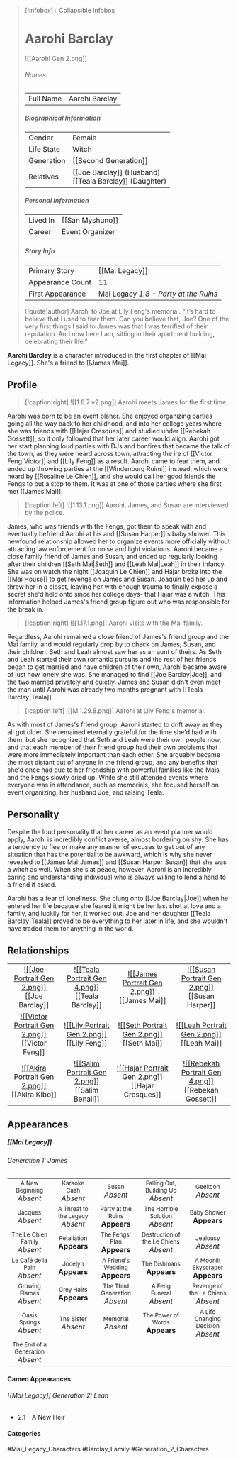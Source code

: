 > [!infobox]+ Collapsible Infobox
> # Aarohi Barclay
> ![[Aarohi Gen 2.png]] 
> ###### Names 
> |  |  | 
> | ---- | ---- | 
> | Full Name | Aarohi Barclay | 
>
> ##### Biographical Information
> |  |  | 
> | ---- | ---- | 
> | Gender | Female | 
> | Life State | Witch |
> | Generation | [[Second Generation]] |
> | Relatives | [[Joe Barclay]] (Husband)<br>[[Teala Barclay]] (Daughter)
> 
> ##### Personal Information
> |  |  | 
> | ---- | ---- | 
> | Lived In |[[San Myshuno]]| 
> | Career | Event Organizer | 
> 
> ##### Story Info
> |  |  | 
> | ---- | ---- | 
> | Primary Story | [[Mai Legacy]] | 
> | Appearance Count | 11 | 
> | First Appearance | Mai Legacy *1.8 - Party at the Ruins*

> [!quote|author] Aarohi to Joe at Lily Feng's memorial.
> “It’s hard to believe that I used to fear them. Can you believe that, Joe? One of the very first things I said to James was that I was terrified of their reputation. And now here I am, sitting in their apartment building, celebrating their life.”

**Aarohi Barclay** is a character introduced in the first chapter of [[Mai Legacy]]. She's a friend to [[James Mai]].

## Profile
> [!caption|right]
> ![[1.8.7 v2.png]] 
> Aarohi meets James for the first time.

Aarohi was born to be an event planer. She enjoyed organizing parties going all the way back to her childhood, and into her college years where she was friends with [[Hajar Cresques]] and studied under [[Rebekah Gossett]], so it only followed that her later career would align. Aarohi got her start planning loud parties with DJs and bonfires that became the talk of the town, as they were heard across town, attracting the ire of [[Victor Feng|Victor]] and [[Lily Feng]] as a result. Aarohi came to fear them, and ended up throwing parties at the [[Windenburg Ruins]] instead, which were heard by [[Rosaline Le Chien]], and she would call her good friends the Fengs to put a stop to them. It was at one of those parties where she first met [[James Mai]].

> [!caption|left]
> ![[1.13.1.png]] 
> Aarohi, James, and Susan are interviewed by the police.

James, who was friends with the Fengs, got them to speak with and eventually befriend Aarohi at his and [[Susan Harper]]'s baby shower. This newfound relationship allowed her to organize events more officially without attracting law enforcement for noise and light violations. Aarohi became a close family friend of James and Susan, and ended up regularly looking after their children [[Seth Mai|Seth]] and [[Leah Mai|Leah]] in their infancy. She was on watch the night [[Joaquin Le Chien]] and Hajar broke into the [[Mai House]] to get revenge on James and Susan. Joaquin tied her up and threw her in a closet, leaving her with enough trauma to finally expose a secret she'd held onto since her college days- that Hajar was a witch. This information helped James's friend group figure out who was responsible for the break in.

> [!caption|right]
> ![[1.17.1.png]] 
> Aarohi visits with the Mai family.

Regardless, Aarohi remained a close friend of James's friend group and the Mai family, and would regularly drop by to check on James, Susan, and their children. Seth and Leah almost saw her as an aunt of theirs. As Seth and Leah started their own romantic pursuits and the rest of her friends began to get married and have children of their own, Aarohi became aware of just how lonely she was. She managed to find [[Joe Barclay|Joe]], and the two married privately and quietly. James and Susan didn't even meet the man until Aarohi was already two months pregnant with [[Teala Barclay|Teala]].

> [!caption|left]
> ![[M.1.29.8.png]] 
> Aarohi at Lily Feng's memorial.

As with most of James's friend group, Aarohi started to drift away as they all got older. She remained eternally grateful for the time she'd had with them, but she recognized that Seth and Leah were their own people now, and that each member of their friend group had their own problems that were more immediately important than each other. She arguably became the most distant out of anyone in the friend group, and any benefits that she'd once had due to her friendship with powerful families like the Mais and the Fengs slowly dried up. While she still attended events where everyone was in attendance, such as memorials, she focused herself on event organizing, her husband Joe, and raising Teala.

## Personality
Despite the loud personality that her career as an event planner would apply, Aarohi is incredibly conflict averse, almost bordering on shy. She has a tendency to flee or make any manner of excuses to get out of any situation that has the potential to be awkward, which is why she never revealed to [[James Mai|James]] and [[Susan Harper|Susan]] that she was a witch as well. When she's at peace, however, Aarohi is an incredibly caring and understanding individual who is always willing to lend a hand to a friend if asked.

Aarohi has a fear of loneliness. She clung onto [[Joe Barclay|Joe]] when he entered her life because she feared it might be her last shot at love and a family, and luckily for her, it worked out. Joe and her daughter [[Teala Barclay|Teala]] proved to be everything to her later in life, and she wouldn't have traded them for anything in the world.

## Relationships
| | | | |
| ------------------------------------------------------------- | -------------------------------------------- | ------------------------------------------ | --------------------------------------------- |
| <center>[![[Joe Portrait Gen 2.png]]](<Joe Barclay>)<br>[[Joe Barclay]]|<center>[![[Teala Portrait Gen 4.png]]](<Teala Barclay>)<br>[[Teala Barclay]]|<center>[![[James Portrait Gen 2.png]]](<James Mai>)<br>[[James Mai]]|<center>[![[Susan Portrait Gen 2.png]]](<Susan Harper>)<br>[[Susan Harper]]|
| <center>[![[Victor Portrait Gen 2.png]]](<Victor Feng>)<br>[[Victor Feng]]|<center>[![[Lily Portrait Gen 2.png]]](<Lily Feng>)<br>[[Lily Feng]]|<center>[![[Seth Portrait Gen 2.png]]](<Seth Mai>)<br>[[Seth Mai]] |<center>[![[Leah Portrait Gen 2.png]]](<Leah Mai>)<br>[[Leah Mai]]
|<center>[![[Akira Portrait Gen 2.png]]](<Akira Kibo>)<br>[[Akira Kibo]]| <center>[![[Salim Portrait Gen 2.png]]](<Salim Benali>)<br>[[Salim Benali]]| <center>[![[Hajar Portrait Gen 2.png]]](<Hajar Cresques>)<br>[[Hajar Cresques]]| <center>[![[Rebekah Portrait Gen 4.png]]](<Rebekah Gossett>)<br>[[Rebekah Gossett]]|

## Appearances
##### [[Mai Legacy]]
###### Generation 1: James
|                                                                       |     |     |     |     |
| --------------------------------------------------------------------- | --- | --- | --- | --- |
| <center><font size=2>A New Beginning<br><font size=3>*Absent*  | <center><font size=2>Karaoke Cash<br><font size=3>*Absent* | <center><font size=2>Susan<br><font size=3>*Absent*| <center><font size=2>Falling Out, Building Up<br><font size=3>*Absent*| <center><font size=2>Geekcon<br><font size=3>*Absent* |
| <center><font size=2>Jacques<br><font size=3>*Absent*  | <center><font size=2>A Threat to the Legacy<br><font size=3>*Absent* | <center><font size=2>Party at the Ruins<br><font size=3>**Appears** | <center><font size=2>The Horrible Solution<br><font size=3>*Absent*| <center><font size=2>Baby Shower<br><font size=3>**Appears**|
| <center><font size=2>The Le Chien Family<br><font size=3>*Absent*  | <center><font size=2>Retaliation<br><font size=3>**Appears**| <center><font size=2>The Fengs' Plan<br><font size=3>**Appears** | <center><font size=2>Destruction of the Le Chiens<br><font size=3>*Absent*| <center><font size=2>Jealousy<br><font size=3>*Absent* |
| <center><font size=2>Le Café de la Pain<br><font size=3>*Absent*  | <center><font size=2>Jocelyn<br><font size=3>**Appears** | <center><font size=2>A Friend's Wedding<br><font size=3>**Appears** | <center><font size=2>The Dishmans<br><font size=3>**Appears** | <center><font size=2>A Moonlit Skyscraper<br><font size=3>**Appears** |
| <center><font size=2>Growing Flames<br><font size=3>*Absent* | <center><font size=2>Grey Hairs<br><font size=3>**Appears**  | <center><font size=2>The Third Generation<br><font size=3>*Absent* | <center><font size=2>A Feng Funeral<br><font size=3>*Absent* | <center><font size=2>Revenge of the Le Chiens<br><font size=3>*Absent*|
| <center><font size=2>Oasis Springs<br><font size=3>*Absent* | <center><font size=2>The Sister<br><font size=3>*Absent*| <center><font size=2>Memorial<br><font size=3>*Absent* | <center><font size=2>The Power of Words<br><font size=3>**Appears**| <center><font size=2>A Life Changing Decision<br><font size=3>*Absent* |
| <center><font size=2>The End of a Generation<br><font size=3>*Absent*  |

#### Cameo Appearances
###### [[Mai Legacy]] Generation 2: Leah
- 2.1 - A New Heir

#### Categories
#Mai_Legacy_Characters #Barclay_Family #Generation_2_Characters